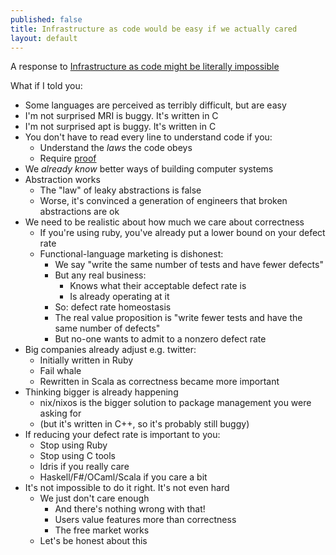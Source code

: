 ```yaml
---
published: false
title: Infrastructure as code would be easy if we actually cared
layout: default
---
```



A response to [Infrastructure as code might be literally impossible
](http://blog.packagecloud.io/eng/2015/09/15/automacon-infrastructure-as-code-might-be-literally-impossible/)

What if I told you:
 * Some languages are perceived as terribly difficult, but are easy
 * I'm not surprised MRI is buggy. It's written in C
 * I'm not surprised apt is buggy. It's written in C
 * You don't have to read every line to understand code if you:
   * Understand the *laws* the code obeys
   * Require [proof](https://gist.github.com/alanpog/3316784)
 * We *already know* better ways of building computer systems
 * Abstraction works
   * The "law" of leaky abstractions is false
   * Worse, it's convinced a generation of engineers that broken abstractions are ok
 * We need to be realistic about how much we care about correctness
   * If you're using ruby, you've already put a lower bound on your defect rate
   * Functional-language marketing is dishonest:
     * We say "write the same number of tests and have fewer defects"
     * But any real business:
       * Knows what their acceptable defect rate is
       * Is already operating at it
     * So: defect rate homeostasis
     * The real value proposition is "write fewer tests and have the same number of defects"
     * But no-one wants to admit to a nonzero defect rate
 * Big companies already adjust e.g. twitter:
   * Initially written in Ruby
   * Fail whale
   * Rewritten in Scala as correctness became more important
 * Thinking bigger is already happening
   * nix/nixos is the bigger solution to package management you were asking for
   * (but it's written in C++, so it's probably still buggy)
 * If reducing your defect rate is important to you:
   * Stop using Ruby
   * Stop using C tools
   * Idris if you really care
   * Haskell/F#/OCaml/Scala if you care a bit
 * It's not impossible to do it right. It's not even hard
   * We just don't care enough
     * And there's nothing wrong with that!
     * Users value features more than correctness
     * The free market works
   * Let's be honest about this
 
